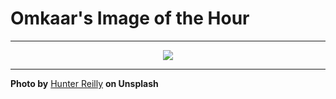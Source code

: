 # Omkaar's Image of the Hour

---

<div align="center">

<a href="https://unsplash.com/photos/a-snowy-lake-with-a-small-boathouse-8Z-4GMhsics">
  <img src="https://images.unsplash.com/photo-1745172367007-a8481515e3b5?crop=entropy&cs=tinysrgb&fit=max&fm=jpg&ixid=M3w3NjA2Nzh8MHwxfHJhbmRvbXx8fHx8fHx8fDE3NTQ0NDkyMDB8&ixlib=rb-4.1.0&q=80&w=1080" style="max-width:100%; height:auto;">
</a>



</div>

---

**Photo by** [Hunter Reilly](https://unsplash.com/@hunterrei) **on Unsplash**
